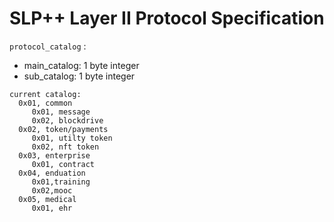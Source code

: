# SLP++ Layer II Protocol Specification

`protocol_catalog` :   

* main_catalog: 1 byte integer
* sub_catalog:  1 byte integer  
```
current catalog:
  0x01, common
     0x01, message
     0x02, blockdrive
  0x02, token/payments
     0x01, utilty token
     0x02, nft token	   
  0x03, enterprise
     0x01, contract
  0x04, enduation
     0x01,training 
     0x02,mooc    
  0x05, medical
     0x01, ehr
  	
```
